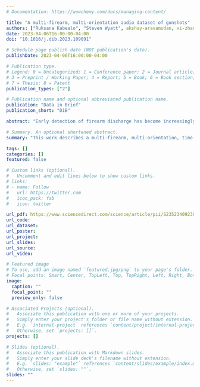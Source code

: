 ```yaml
---
# Documentation: https://wowchemy.com/docs/managing-content/

title: "A multi-firearm, multi-orientation audio dataset of gunshots"
authors: ["Ruksana Kabealo", "Steven Wyatt", akshay-aravamudan, xi-zhang, "David N. Acaron", "Mawaba P. Dao", "David Elliott", "Anthony O. Smith", "Carlos E. Otero", "Luis D. Otero", admin, "Adrian M. Peter", "Wesley Jones", "Eric Lam"]
date: 2023-04-06T16:00:00-04:00
doi: "10.1016/j.dib.2023.109091"

# Schedule page publish date (NOT publication's date).
publishDate: 2023-04-06T16:00:00-04:00

# Publication type.
# Legend: 0 = Uncategorized; 1 = Conference paper; 2 = Journal article;
# 3 = Preprint / Working Paper; 4 = Report; 5 = Book; 6 = Book section;
# 7 = Thesis; 8 = Patent
publication_types: ["2"]

# Publication name and optional abbreviated publication name.
publication: "Data in Brief"
publication_short: "DiB"

abstract: "Early detection of firearm discharge has become increasingly critical for situational awareness in both civilian and military domains. The ability to determine the location and model of a discharged firearm is vital, as this can inform effective response plans. To this end, several gunshot audio datasets have been released that aim to facilitate gunshot detection and classification of a discharged firearm based on acoustic signatures. However, these datasets often suffer from a lack of variety in the orientations of recording devices around the source of the gunshot. Additionally, these datasets often suffer from the absence of proper time synchronization, which prevents the usage of these datasets for determining the Direction of Arrival (DoA) of the sound. In this paper, we present a multi-firearm, multi-orientation time-synchronized audio dataset collected in a semi-controlled real-world setting – providing us a degree of supervision – using several edge devices positioned in and around an outdoor firing range."

# Summary. An optional shortened abstract.
summary: "This work describes a multi-firearm, multi-orientation, time-synchronized audio dataset collected in a semi-controlled real-world setting, which is ideal for gunshots detection and discharging firearm recognition tasks."

tags: []
categories: []
featured: false

# Custom links (optional).
#   Uncomment and edit lines below to show custom links.
# links:
# - name: Follow
#   url: https://twitter.com
#   icon_pack: fab
#   icon: twitter

url_pdf: https://www.sciencedirect.com/science/article/pii/S235234092300210X
url_code:
url_dataset:
url_poster:
url_project:
url_slides:
url_source:
url_video:

# Featured image
# To use, add an image named `featured.jpg/png` to your page's folder. 
# Focal points: Smart, Center, TopLeft, Top, TopRight, Left, Right, BottomLeft, Bottom, BottomRight.
image:
  caption: ""
  focal_point: ""
  preview_only: false

# Associated Projects (optional).
#   Associate this publication with one or more of your projects.
#   Simply enter your project's folder or file name without extension.
#   E.g. `internal-project` references `content/project/internal-project/index.md`.
#   Otherwise, set `projects: []`.
projects: []

# Slides (optional).
#   Associate this publication with Markdown slides.
#   Simply enter your slide deck's filename without extension.
#   E.g. `slides: "example"` references `content/slides/example/index.md`.
#   Otherwise, set `slides: ""`.
slides: ""
---
```

